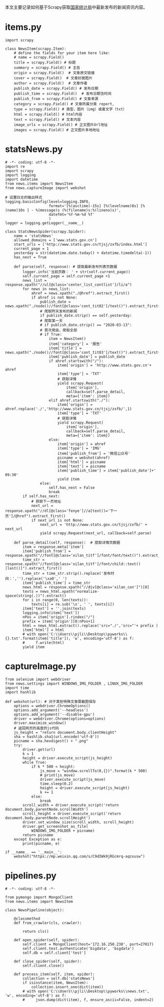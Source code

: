 本文主要记录如何基于Scrapy获取[国家统计局](国家统计局 "http://www.stats.gov.cn/")中最新发布的新闻资讯内容。

# items.py 

	import scrapy
	 
	class NewsItem(scrapy.Item):
	    # define the fields for your item here like:
	    # name = scrapy.Field()
	    title = scrapy.Field() # 标题
	    summary = scrapy.Field() # 主旨
	    origin = scrapy.Field()  # 文章原文链接
	    cover = scrapy.Field()  # 文章封面图片
	    author = scrapy.Field()  # 文章作者
	    publish_date = scrapy.Field() # 发布日期
	    publish_time = scrapy.Field()  # 发布日期含时间
	    publish_from = scrapy.Field() # 文章来源
	    category = scrapy.Field() # 文章所属分类 report,
	    type = scrapy.Field() # 类型，图片（img）或者文字（txt）
	    html = scrapy.Field() # html内容
	    text = scrapy.Field() # 文本内容
	    image_urls = scrapy.Field() # 正文图片Url地址
	    images = scrapy.Field() # 正文图片本地地址

# statsNews.py

	# -*- coding: utf-8 -*-
	import re
	import scrapy
	import logging
	import datetime
	from news.items import NewsItem
	from news.captureImage import webshot
	 
	# 设置日志的输出样式
	logging.basicConfig(level=logging.INFO,
	                    format='[%(asctime)-15s] [%(levelname)8s] [%(name)10s ] - %(message)s (%(filename)s:%(lineno)s)',
	                    datefmt='%Y-%m-%d %T'
	                    )
	logger = logging.getLogger(__name__)
	 
	class StatsNewsSpider(scrapy.Spider):
	    name = 'statsNews'
	    allowed_domains = ['www.stats.gov.cn']
	    start_urls = ['http://www.stats.gov.cn/tjsj/zxfb/index.html']
	    current_page = 1
	    yesterday = str(datetime.date.today() + datetime.timedelta(-1))
	    has_next = True
	 
	    def parse(self, response): # 提取最新发布列表页数据
	        logger.info('当前页数： ' + str(self.current_page))
	        self.current_page = self.current_page +1
	        news_list = response.xpath("//ul[@class='center_list_contlist']/li/a")
	        for news in news_list:
	            ahref = news.xpath("./@href").extract_first()
	            if ahref is not None:
	                publish_date = news.xpath("./node()//font[@class='cont_tit02']/text()").extract_first()
	                # 爬取昨天发布的新闻
	                if publish_date.strip() == self.yesterday:
	                # 爬取某一天
	                # if publish_date.strip() == "2020-03-13":
	                # 首次爬虫，爬取全部
	                # if True:
	                    item = NewsItem()
	                    item['category'] = '报告'
	                    item['title'] = news.xpath("./node()//font[@class='cont_tit03']/text()").extract_first()
	                    item['publish_date'] = publish_date
	                    if ahref.startswith("/"):
	                        item['origin'] = 'http://www.stats.gov.cn'+ ahref
	                        item['type'] = 'TXT'
	                        # 获取详情
	                        yield scrapy.Request(
	                            item['origin'],
	                            callback=self.parse_detail,
	                            meta={'item': item})
	                    elif ahref.startswith("./"):
	                        item['origin'] = ahref.replace('./','http://www.stats.gov.cn/tjsj/zxfb/',1)
	                        item['type'] = 'TXT'
	                        # 获取详情
	                        yield scrapy.Request(
	                            item['origin'],
	                            callback=self.parse_detail,
	                            meta={'item': item})
	                    else:
	                        item['origin'] = ahref
	                        item['type'] = 'IMG'
	                        item['publish_from'] = '微信公众号'
	                        picname = webshot(ahref)
	                        item['html'] = picname
	                        item['text'] = picname
	                        item['publish_time'] = item['publish_date']+' 09:30'
	                        yield item
	                else:
	                    self.has_next = False
	                    break
	        if self.has_next:
	            # 获取下一页地址
	            next_url = response.xpath("//dl[@class='fenye']//a[text()='下一页']/@href").extract_first()
	            if next_url is not None:
	                next_url = 'http://www.stats.gov.cn/tjsj/zxfb/' + next_url
	                yield scrapy.Request(next_url, callback=self.parse)
	 
	    def parse_detail(self, response):  # 提取详情页数据
	        item = response.meta['item']
	        item['publish_from'] = response.xpath("//font[@class='xilan_titf']/font/font/text()").extract_first()
	        time_str = response.xpath("//font[@class='xilan_titf']/font/child::text()[last()]").extract_first()
	        time_str = time_str.strip().replace('发布时间：','').replace('\xa0',' ')
	        item['publish_time'] = time_str
	        news_html = response.xpath("//div[@class='xilan_con']")[0]
	        texts = news_html.xpath("normalize-space(string(.))").extract()
	        for i in range(0, len(texts)):
	            texts[i] = re.sub('\s', ' ', texts[i])
	        item['text'] = ''.join(texts)
	        logging.info(item['text'])
	        nPos = item['origin'].rindex("/")
	        prefix = item['origin'][0:nPos+1]
	        html = news_html.extract().replace('src="./','src="'+ prefix )
	        item['html'] = html
	        # with open('C:\\Users\\pjli\\Desktop\\pyworks\\{}.txt'.format(item['title']), 'w', encoding='utf-8') as f:
	        #     f.write(html)
	        yield item

# captureImage.py

	from selenium import webdriver
	from news.settings import WINDOWS_IMG_FOLDER , LINUX_IMG_FOLDER
	import time
	import hashlib
	 
	def webshot(url): # 对于某些特殊文章需截图保存
	    options = webdriver.ChromeOptions()
	    options.add_argument('--headless')
	    options.add_argument('--disable-gpu')
	    driver = webdriver.Chrome(options=options)
	    driver.maximize_window()
	    # 返回网页的高度的js代码
	    js_height = "return document.body.clientHeight"
	    sha = hashlib.sha1(url.encode('utf-8'))
	    picname = sha.hexdigest() + ".png"
	    try:
	        driver.get(url)
	        k = 1
	        height = driver.execute_script(js_height)
	        while True:
	            if k * 500 < height:
	                js_move = "window.scrollTo(0,{})".format(k * 500)
	                # print(js_move)
	                driver.execute_script(js_move)
	                time.sleep(0.2)
	                height = driver.execute_script(js_height)
	                k += 1
	            else:
	                break
	        scroll_width = driver.execute_script('return document.body.parentNode.scrollWidth')
	        scroll_height = driver.execute_script('return document.body.parentNode.scrollHeight')
	        driver.set_window_size(scroll_width, scroll_height)
	        driver.get_screenshot_as_file(
	            WINDOWS_IMG_FOLDER + picname)
	        return picname
	    except Exception as e:
	        print(picname, e)
	 
	if __name__ == '__main__':
	    webshot("https://mp.weixin.qq.com/s/C9dIWk9jRGcmrq-aqzxusw")

# pipelines.py

	# -*- coding: utf-8 -*-
	 
	from pymongo import MongoClient
	from news.items import NewsItem
	 
	class NewsPipeline(object):
	 
	    @classmethod
	    def from_crawler(cls, crawler):
	 
	        return cls()
	 
	    def open_spider(self, spider):
	        self.client = MongoClient(host='172.16.250.238', port=27017)
	        self.client.test.authenticate('bigdata', 'bigdata')
	        self.db = self.client['test']
	 
	    def close_spider(self, spider):
	        self.client.close()
	 
	    def process_item(self, item, spider):
	        collection = self.db['statsNews']
	        if isinstance(item, NewsItem):
	            collection.insert_one(dict(item))
	        # with open('C:\\Users\\pjli\\Desktop\\pyworks\\news.txt', 'w', encoding='utf-8') as f:
	        #     json.dump(dict(item), f, ensure_ascii=False, indent=2)
	 